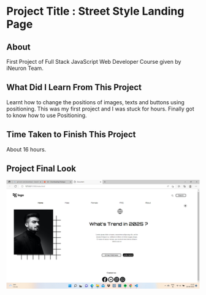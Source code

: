 # Project Title : Street Style Landing Page 

 ## About

First Project of Full Stack JavaScript Web Developer Course given by iNeuron Team. 


## What Did I Learn From This Project

Learnt how to change the positions of images, texts and buttons using positioning. This was my first project and I was stuck for hours. Finally got to know how to use Positioning.

## Time Taken to Finish This Project

About 16 hours.

## Project Final Look 

![screenshot](/screenshot.png)



